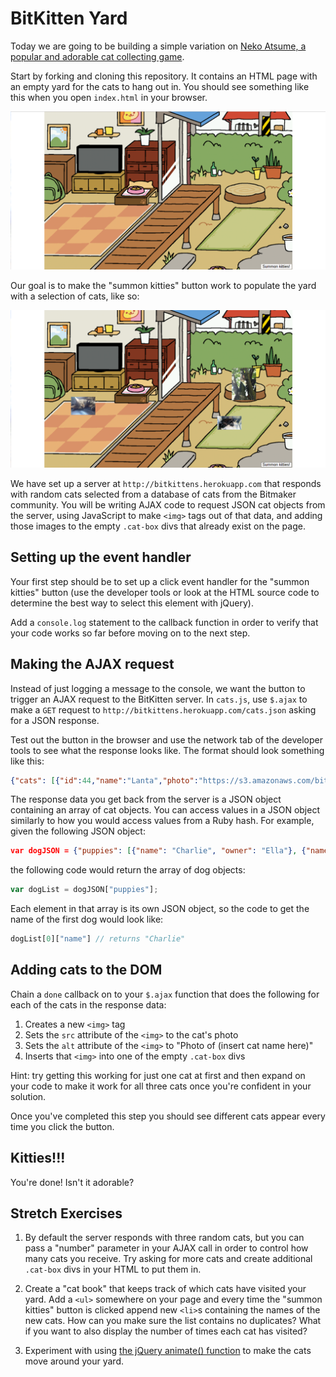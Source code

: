 # BitKitten Yard
Today we are going to be building a simple variation on [Neko Atsume, a popular and adorable cat collecting game](https://en.wikipedia.org/wiki/Neko_Atsume).  

Start by forking and cloning this repository. It contains an HTML page with an empty yard for the cats to hang out in.  You should see something like this when you open `index.html` in your browser.


![screenshot of starter page](start.png)

Our goal is to make the "summon kitties" button work to populate the yard with a selection of cats, like so:

![screenshot of finished assignment](finish.png)

We have set up a server at `http://bitkittens.herokuapp.com` that responds with random cats selected from a database of cats from the Bitmaker community.  You will be writing AJAX code to request JSON cat objects from the server, using JavaScript to make `<img>` tags out of that data, and adding those images to the empty `.cat-box` divs that already exist on the page.

## Setting up the event handler
Your first step should be to set up a click event handler for the "summon kitties" button (use the developer tools or look at the HTML source code to determine the best way to select this element with jQuery).

Add a `console.log` statement to the callback function in order to verify that your code works so far before moving on to the next step.

## Making the AJAX request
Instead of just logging a message to the console, we want the button to trigger an AJAX request to the BitKitten server.  In `cats.js`, use `$.ajax` to make a `GET` request to `http://bitkittens.herokuapp.com/cats.json` asking for a JSON response.  

Test out the button in the browser and use the network tab of the developer tools to see what the response looks like.  The format should look something like this:

```json
{"cats": [{"id":44,"name":"Lanta","photo":"https://s3.amazonaws.com/bitmakerhq/resources/web-development/bitkittens/lanta.jpg","fun_fact":"Likes to pretend she is a cat","created_at":"2016-06-30T20:11:32.647Z","updated_at":"2016-06-30T20:11:32.647Z"},{"id":41,"name":"Timone","photo":"https://s3.amazonaws.com/bitmakerhq/resources/web-development/bitkittens/timone.jpg","fun_fact":"He likes to dress fancy","created_at":"2016-06-30T20:11:32.559Z","updated_at":"2016-06-30T20:11:32.559Z"},{"id":47,"name":"Sahara","photo":"https://s3.amazonaws.com/bitmakerhq/resources/web-development/bitkittens/sahara.jpg","fun_fact":"likes laser pointers and is a nap enthusiast","created_at":"2016-06-30T20:11:32.775Z","updated_at":"2016-06-30T20:11:32.775Z"}]}
```

The response data you get back from the server is a JSON object containing an array of cat objects.  You can access values in a JSON object similarly to how you would access values from a Ruby hash.  For example, given the following JSON object:

```json
var dogJSON = {"puppies": [{"name": "Charlie", "owner": "Ella"}, {"name": "Abbey", "owner": "Dima"} ]};
```

the following code would return the array of dog objects:

```js
var dogList = dogJSON["puppies"];
```

Each element in that array is its own JSON object, so the code to get the name of the first dog would look like:

```js
dogList[0]["name"] // returns "Charlie"
```

## Adding cats to the DOM
Chain a `done` callback on to your `$.ajax` function that does the following for each of the cats in the response data:

1. Creates a new `<img>` tag
2. Sets the `src` attribute of the `<img>` to the cat's photo
3. Sets the `alt` attribute of the `<img>` to "Photo of (insert cat name here)"
4. Inserts that `<img>` into one of the empty `.cat-box` divs

Hint: try getting this working for just one cat at first and then expand on your code to make it work for all three cats once you're confident in your solution.

Once you've completed this step you should see different cats appear every time you click the button.

## Kitties!!!

You're done!  Isn't it adorable?

## Stretch Exercises

1. By default the server responds with three random cats, but you can pass a "number" parameter in your AJAX call in order to control how many cats you receive.  Try asking for more cats and create additional `.cat-box` divs in your HTML to put them in.

2. Create a "cat book" that keeps track of which cats have visited your yard.  Add a `<ul>` somewhere on your page and every time the "summon kitties" button is clicked append new `<li>`s containing the names of the new cats.  How can you make sure the list contains no duplicates?  What if you want to also display the number of times each cat has visited?

3. Experiment with using [the jQuery animate() function](https://api.jquery.com/animate/) to make the cats move around your yard.
